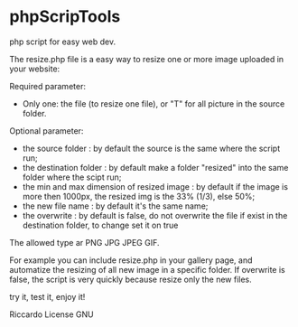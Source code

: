 # phpScripTools
php script for easy web dev.

The resize.php file is a easy way to resize one or more image uploaded in your website:

Required parameter:
- Only one: the file (to resize one file), or "T" for all picture in the source folder.

Optional parameter:
- the source folder : by default the source is the same where the script run;
- the destination folder : by default make a folder "resized" into the same folder where the scipt run;
- the min and max dimension of resized image : by default if the image is more then 1000px, the resized img is the 33% (1/3), else 50%;
- the new file name : by default it's the same name;
- the overwrite : by default is false, do not overwrite the file if exist in the destination folder, to change set it on true

The allowed type ar PNG JPG JPEG GIF.

For example you can include resize.php in your gallery page, and automatize the resizing of all new image in a specific folder.
If overwrite is false, the script is very quickly because resize only the new files.

try it, test it, enjoy it!

Riccardo
License GNU
